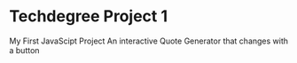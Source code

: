 # Techdegree Project 1
My First JavaScipt Project
An interactive Quote Generator that changes with a button

